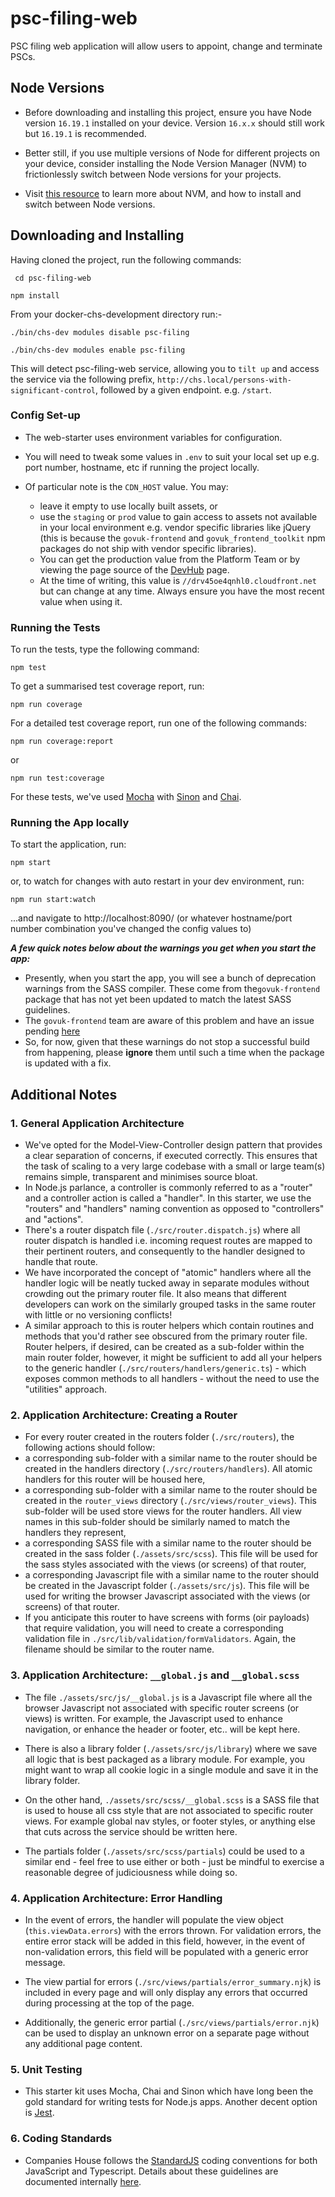 # psc-filing-web
PSC filing web application will allow users to appoint, change and terminate PSCs.

## Node Versions

- Before downloading and installing this project, ensure you have Node version `16.19.1` installed on your device. Version `16.x.x` should still work but `16.19.1` is recommended.

- Better still, if you use multiple versions of Node for different projects on your device, consider installing the Node Version Manager (NVM) to frictionlessly switch between Node versions for your projects.

- Visit [this resource](https://github.com/nvm-sh/nvm) to learn more about NVM, and how to install and switch between Node versions.

## Downloading and Installing

Having cloned the project, run the following commands:

``` cd psc-filing-web```

```npm install```

From your docker-chs-development directory run:-

``` ./bin/chs-dev modules disable psc-filing ```

``` ./bin/chs-dev modules enable psc-filing ```

This will detect psc-filing-web service, allowing you to ```tilt up``` and access the
service via the following prefix, ```http://chs.local/persons-with-significant-control```, 
followed by a given endpoint. e.g. ```/start```.

### Config Set-up

- The web-starter uses environment variables for configuration.

- You will need to tweak some values in `.env` to suit your local set up e.g. port number, hostname, etc if running the project locally.

- Of particular note is the `CDN_HOST` value. You may:
    - leave it empty to use locally built assets, or
    - use the `staging` or `prod` value to gain access to assets not available in your local environment e.g. vendor specific libraries like jQuery (this is because the `govuk-frontend` and `govuk_frontend_toolkit` npm packages do not ship with vendor specific libraries).
    - You can get the production value from the Platform Team or by viewing the page source of the [DevHub](https://developer.company-information.service.gov.uk/) page.
    - At the time of writing, this value is `//drv45oe4qnhl0.cloudfront.net` but can change at any time. Always ensure you have the most recent value when using it.

### Running the Tests

To run the tests, type the following command:

``` npm test ```

To get a summarised test coverage report, run:

```npm run coverage```

For a detailed test coverage report, run one of the following commands:

```npm run coverage:report```

or

```npm run test:coverage```

For these tests, we've used [Mocha](http://mochajs.org/) with [Sinon](http://sinonjs.org/) and [Chai](http://chaijs.com/).

### Running the App locally

To start the application, run:

``` npm start ```

or, to watch for changes with auto restart in your dev environment, run:

``` npm run start:watch ```

...and navigate to http://localhost:8090/ (or whatever hostname/port number combination you've changed the config values to)

_**A few quick notes below about the warnings you get when you start the app:**_

- Presently, when you start the app, you will see a bunch of deprecation warnings from the SASS compiler. These come from the`govuk-frontend` package that has not yet been updated to match the latest SASS guidelines.
- The `govuk-frontend` team are aware of this problem and have an issue pending [here](https://github.com/alphagov/govuk-frontend/issues/2238)
- So, for now, given that these warnings do not stop a successful build from happening, please **ignore** them until such a time when the package is updated with a fix.

## Additional Notes

### 1. General Application Architecture

- We've opted for the Model-View-Controller design pattern that provides a clear separation of concerns, if executed correctly. This ensures that the task of scaling to a very large codebase with a small or large team(s) remains simple, transparent and minimises source bloat.
- In Node.js parlance, a controller is commonly referred to as a "router" and a controller action is called a "handler". In this starter, we use the "routers" and "handlers" naming convention as opposed to "controllers" and "actions".
- There's a router dispatch file (`./src/router.dispatch.js`) where all router dispatch is handled i.e. incoming request routes are mapped to their pertinent routers, and consequently to the handler designed to handle that route.
- We have incorporated the concept of "atomic" handlers where all the handler logic will be neatly tucked away in separate modules without crowding out the primary router file. It also means that different developers can work on the similarly grouped tasks in the same router with little or no versioning conflicts!
- A similar approach to this is router helpers which contain routines and methods that you'd rather see obscured from the primary router file. Router helpers, if desired, can be created as a sub-folder within the main router folder, however, it might be sufficient to add all your helpers to the generic handler (`./src/routers/handlers/generic.ts`) - which exposes common methods to all handlers - without the need to use the "utilities" approach.

### 2. Application Architecture: Creating a Router

- For every router created in the routers folder (`./src/routers`), the following actions should follow:
- a corresponding sub-folder with a similar name to the router should be created in the handlers directory (`./src/routers/handlers`). All atomic handlers for this router will be housed here,
- a corresponding sub-folder with a similar name to the router should be created in the `router_views` directory (`./src/views/router_views`). This sub-folder will be used store views for the router handlers. All view names in this sub-folder should be similarly named to match the handlers they represent,
- a corresponding SASS file with a similar name to the router should be created in the sass folder (`./assets/src/scss`). This file will be used for the sass styles associated with the views (or screens) of that router,
- a corresponding Javascript file with a similar name to the router should be created in the Javascript folder (`./assets/src/js`). This file will be used for writing the browser Javascript associated with the views (or screens) of that router.
- If you anticipate this router to have screens with forms (oir payloads) that require validation, you will need to create a corresponding validation file in `./src/lib/validation/formValidators`. Again, the filename should be similar to the router name.

### 3. Application Architecture: `__global.js` and `__global.scss`

- The file `./assets/src/js/__global.js` is a Javascript file where all the browser Javascript not associated with specific router screens (or views) is written. For example, the Javascript used to enhance navigation, or enhance the header or footer, etc.. will be kept here.

- There is also a library folder (`./assets/src/js/library`) where we save all logic that is best packaged as a library module. For example, you might want to wrap all cookie logic in a single module and save it in the library folder.

- On the other hand, `./assets/src/scss/__global.scss` is a SASS file that is used to house all css style that are not associated to specific router views. For example global nav styles, or footer styles, or anything else that cuts across the service should be written here.

- The partials folder (`./assets/src/scss/partials`) could be used to a similar end - feel free to use either or both - just be mindful to exercise a reasonable degree of judiciousness while doing so.

### 4. Application Architecture: Error Handling

- In the event of errors, the handler will populate the view object (`this.viewData.errors`) with the errors thrown. For validation errors, the entire error stack will be added in this field, however, in the event of non-validation errors, this field will be populated with a generic error message.

- The view partial for errors (`./src/views/partials/error_summary.njk`) is included in every page and will only display any errors that occurred during processing at the top of the page.

- Additionally, the generic error partial (`./src/views/partials/error.njk`) can be used to display an unknown error on a separate page without any additional page content.

### 5. Unit Testing

- This starter kit uses Mocha, Chai and Sinon which have long been the gold standard for writing tests for Node.js apps. Another decent option is [Jest](https://jestjs.io).

### 6. Coding Standards

- Companies House follows the [StandardJS](https://standardjs.com/) coding conventions for both JavaScript and Typescript. Details about these guidelines are documented internally [here](https://github.com/companieshouse/styleguides/blob/main/javascript_node.md).